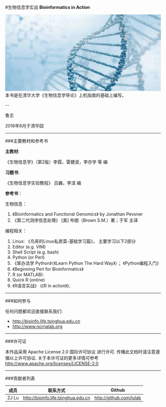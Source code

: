 #生物信息学实战
**Bioinformatics in Action**

![](cover.jpg)
本书是在清华大学《生物信息学导论》上机指南的基础上编写。

-- 

鲁志

2016年6月于清华园



---
###主要教材和参考书

**主教材**: 

《生物信息学》（第2版）李霞，雷健波，李亦学 等 编 

**习题书**:

《生物信息学实验教程》  吕巍，李滨 编 


**参考书**： 

生物信息：

1. 《Bioinformatics and Functional Genomics》 by Jonathan Pevsner 
2. 《第二代测序信息处理》 [美] 布朗（Brown S.M.）著；于军 主译 

编程相关： 

1. Linux: 《鸟哥的Linux私房菜-基础学习篇》， 主要学习以下2部分
  1. Editor (e.g. VIM)
  2. Shell Script (e.g. bash)
2. Python (or Perl)
  1.  《笨办法学 Python》（《Learn Python The Hard Way》）； 《Python编程入门》
  2.  《Beginning Perl for Bioinformatics》
3. R (or MATLAB):
  1.  Quick R (online)
  2.  《R语言实战》 (《R in action》); 


---
###如何参与

任何问题都欢迎直接联系我们: 

* http://bioinfo.life.tsinghua.edu.cn 
* http://www.ncrnalab.org


---
###许可证

本作品采用 Apache License 2.0 国际许可协议 进行许可. 传播此文档时请注意遵循以上许可协议. 关于本许可证的更多详情可参考 http://www.apache.org/licenses/LICENSE-2.0


---
###贡献者列表

|成员	|联系方式	|Github|
|-|-|-|
|ZJ Lu|http://bioinfo.life.tsinghua.edu.cn| http://github.com/lulab |